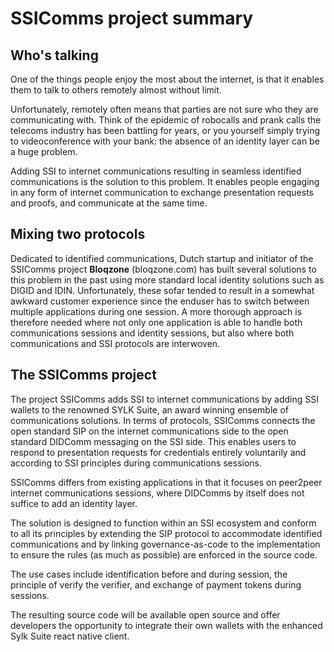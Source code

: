SSIComms project summary
========================

## Who's talking
One of the things people enjoy the most about the internet, is that it enables them to talk to others remotely almost without limit. 

Unfortunately, remotely often means that parties are not sure who they are communicating with. Think of the epidemic of robocalls and prank calls the telecoms industry has been battling for years, or you yourself simply trying to videoconference with your bank: the absence of an identity layer can be a huge problem. 

Adding SSI to internet communications resulting in seamless identified communications is the solution to this problem. It enables people engaging in any form of internet communication to exchange presentation requests and proofs, and communicate at the same time. 



## Mixing two protocols
Dedicated to identified communications, Dutch startup and initiator of the SSIComms project **Bloqzone** (bloqzone.com) has built several solutions to this problem in the past using more standard local identity solutions such as DIGID and IDIN. Unfortunately, these sofar tended to result in a somewhat awkward customer experience since the enduser has to switch between multiple applications during one session.
A more thorough approach is therefore needed where not only one application is able to handle both communications sessions and identity sessions, but also where both communications and SSI protocols are interwoven.



## The SSIComms project
The project SSIComms adds SSI to internet communications by adding SSI wallets to the renowned SYLK Suite, an award winning ensemble of communications solutions. In terms of protocols, SSIComms connects the open standard SIP on the internet communications side to the open standard DIDComm messaging on the SSI side. This enables users to respond to presentation requests for credentials entirely voluntarily and according to SSI principles during communications sessions. 

SSIComms differs from existing applications in that it focuses on peer2peer internet communications sessions, where DIDComms by itself does not suffice to add an identity layer.

The solution is designed to function within an SSI ecosystem and conform to all its principles by extending the SIP protocol to accommodate identified communications and by linking governance-as-code to the implementation to ensure the rules (as much as possible) are enforced in the source code. 

The use cases include identification before and during session, the principle of verify the verifier, and exchange of payment tokens during sessions.

The resulting source code will be available open source and offer developers the opportunity to integrate their own wallets with the enhanced Sylk Suite react native client.
